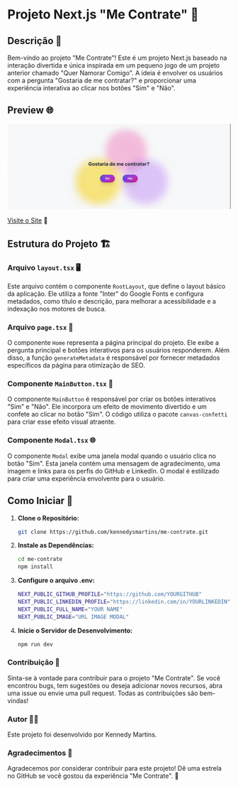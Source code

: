 # Projeto Next.js "Me Contrate" 💼

## Descrição 📝

Bem-vindo ao projeto "Me Contrate"! Este é um projeto Next.js baseado na interação divertida e única inspirada em um pequeno jogo de um projeto anterior chamado "Quer Namorar Comigo". A ideia é envolver os usuários com a pergunta "Gostaria de me contratar?" e proporcionar uma experiência interativa ao clicar nos botões "Sim" e "Não".

## Preview 🌐
[![Preview do Site](./.github/preview.gif)](https://me-contrate.vercel.app/)

[Visite o Site](https://me-contrate.vercel.app/) 🔗

## Estrutura do Projeto 🏗️

### Arquivo `layout.tsx` 🖥️

Este arquivo contém o componente `RootLayout`, que define o layout básico da aplicação. Ele utiliza a fonte "Inter" do Google Fonts e configura metadados, como título e descrição, para melhorar a acessibilidade e a indexação nos motores de busca.

### Arquivo `page.tsx` 📄

O componente `Home` representa a página principal do projeto. Ele exibe a pergunta principal e botões interativos para os usuários responderem. Além disso, a função `generateMetadata` é responsável por fornecer metadados específicos da página para otimização de SEO.

### Componente `MainButton.tsx` 🎉

O componente `MainButton` é responsável por criar os botões interativos "Sim" e "Não". Ele incorpora um efeito de movimento divertido e um confete ao clicar no botão "Sim". O código utiliza o pacote `canvas-confetti` para criar esse efeito visual atraente.

### Componente `Modal.tsx` 🌐

O componente `Modal` exibe uma janela modal quando o usuário clica no botão "Sim". Esta janela contém uma mensagem de agradecimento, uma imagem e links para os perfis do GitHub e LinkedIn. O modal é estilizado para criar uma experiência envolvente para o usuário.

## Como Iniciar 🚀

1. **Clone o Repositório:**
   ```bash
   git clone https://github.com/kennedysmartins/me-contrate.git
   ```
2. **Instale as Dependências:**
    ```bash
    cd me-contrate
    npm install
   ```

3. **Configure o arquivo .env:**
    ```bash
    NEXT_PUBLIC_GITHUB_PROFILE="https://github.com/YOURGITHUB"
    NEXT_PUBLIC_LINKEDIN_PROFILE="https://linkedin.com/in/YOURLINKEDIN"
    NEXT_PUBLIC_FULL_NAME="YOUR NAME"
    NEXT_PUBLIC_IMAGE="URL IMAGE MODAL"

   ```
4. **Inicie o Servidor de Desenvolvimento:**
    ```bash
    npm run dev
   ```

### Contribuição 🤝

Sinta-se à vontade para contribuir para o projeto "Me Contrate". Se você encontrou bugs, tem sugestões ou deseja adicionar novos recursos, abra uma issue ou envie uma pull request. Todas as contribuições são bem-vindas!

### Autor 👨‍💻

Este projeto foi desenvolvido por Kennedy Martins.

### Agradecimentos 🙌

Agradecemos por considerar contribuir para este projeto! Dê uma estrela no GitHub se você gostou da experiência "Me Contrate". 🚀

